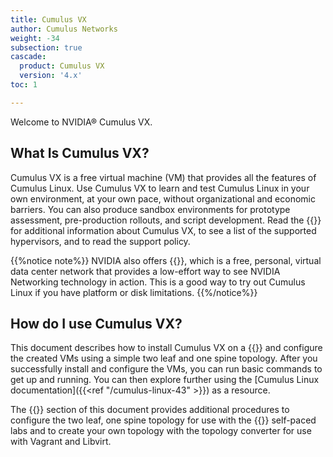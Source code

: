 ```yaml
---
title: Cumulus VX
author: Cumulus Networks
weight: -34
subsection: true
cascade:
  product: Cumulus VX
  version: '4.x'
toc: 1

---
```

Welcome to NVIDIA&#174; Cumulus VX.

<!-- vale off -->
## What Is Cumulus VX?
<!-- vale on -->

Cumulus VX is a free virtual machine (VM) that provides all the features of Cumulus Linux. Use Cumulus VX to learn and test Cumulus Linux in your own environment, at your own pace, without organizational and economic barriers. You can also produce sandbox environments for prototype assessment, pre-production rollouts, and script development. Read the {{<link url="/Overview" text="Cumulus VX overview">}} for additional information about Cumulus VX, to see a list of the supported hypervisors, and to read the support policy.

{{%notice note%}}
NVIDIA also offers {{<exlink url="https://www.nvidia.com/en-us/networking/network-simulation/" text="Cumulus in the Cloud">}}, which is a free, personal, virtual data center network that provides a low-effort way to see NVIDIA Networking technology in action. This is a good way to try out Cumulus Linux if you have platform or disk limitations.
{{%/notice%}}

<!-- vale off -->
## How do I use Cumulus VX?
<!-- vale on -->

This document describes how to install Cumulus VX on a {{<link url="Overview#supported-hypervisors" text="supported hypervisor">}} and configure the created VMs using a simple two leaf and one spine topology. After you successfully install and configure the VMs, you can run basic commands to get up and running. You can then explore further using the [Cumulus Linux documentation]({{<ref "/cumulus-linux-43" >}}) as a resource.

The {{<link url="Advanced-Configuration" text="Advanced Configuration">}} section of this document provides additional procedures to configure the two leaf, one spine topology for use with the {{<exlink url="https://www.nvidia.com/en-us/networking/linux-on-demand/" text="Cumulus Linux on demand">}} self-paced labs and to create your own topology with the topology converter for use with Vagrant and Libvirt.
